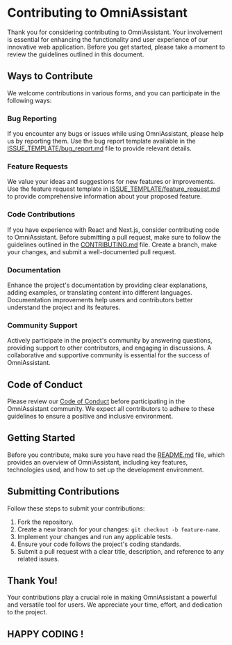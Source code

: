 # Contributing to OmniAssistant

Thank you for considering contributing to OmniAssistant. Your involvement is essential for enhancing the functionality and user experience of our innovative web application. Before you get started, please take a moment to review the guidelines outlined in this document.

## Ways to Contribute

We welcome contributions in various forms, and you can participate in the following ways:

### Bug Reporting

If you encounter any bugs or issues while using OmniAssistant, please help us by reporting them. Use the bug report template available in the [ISSUE_TEMPLATE/bug_report.md](.github/ISSUE_TEMPLATE/bug_report.md) file to provide relevant details.

### Feature Requests

We value your ideas and suggestions for new features or improvements. Use the feature request template in [ISSUE_TEMPLATE/feature_request.md](.github/ISSUE_TEMPLATE/feature_request.md) to provide comprehensive information about your proposed feature.

### Code Contributions

If you have experience with React and Next.js, consider contributing code to OmniAssistant. Before submitting a pull request, make sure to follow the guidelines outlined in the [CONTRIBUTING.md](https://github.com/devdaim6/onmi-assistant/blob/main/CONTRIBUTING.md) file. Create a branch, make your changes, and submit a well-documented pull request.

### Documentation

Enhance the project's documentation by providing clear explanations, adding examples, or translating content into different languages. Documentation improvements help users and contributors better understand the project and its features.

### Community Support

Actively participate in the project's community by answering questions, providing support to other contributors, and engaging in discussions. A collaborative and supportive community is essential for the success of OmniAssistant.

## Code of Conduct

Please review our [Code of Conduct](https://github.com/devdaim6/onmi-assistant/blob/main/CODE_OF_CONDUCT.md) before participating in the OmniAssistant community. We expect all contributors to adhere to these guidelines to ensure a positive and inclusive environment.

## Getting Started

Before you contribute, make sure you have read the [README.md](https://github.com/devdaim6/onmi-assistant/blob/main/README.md) file, which provides an overview of OmniAssistant, including key features, technologies used, and how to set up the development environment.

## Submitting Contributions

Follow these steps to submit your contributions:

1. Fork the repository.
2. Create a new branch for your changes: `git checkout -b feature-name`.
3. Implement your changes and run any applicable tests.
4. Ensure your code follows the project's coding standards.
5. Submit a pull request with a clear title, description, and reference to any related issues.

## Thank You!

Your contributions play a crucial role in making OmniAssistant a powerful and versatile tool for users. We appreciate your time, effort, and dedication to the project.


## HAPPY CODING !